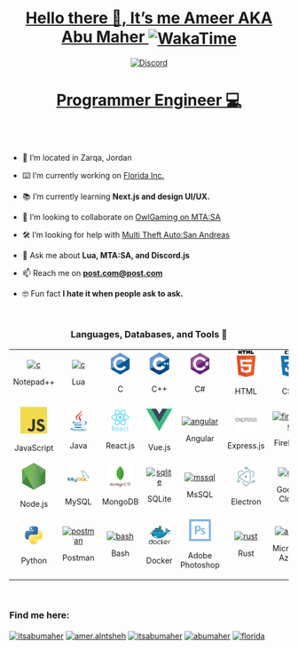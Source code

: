 <h1 align="center">
  <a href="https://is.gd/m59MkT">Hello there 👋, It’s me Ameer AKA Abu Maher 
    <img src="https://wakatime.com/badge/user/018b343f-3cad-4f2f-8327-c37afd6cfee2.svg" alt="WakaTime" style="vertical-align: middle;" />
  </a>
</h1>
<div align="center">
  <a href="https://discord.c99.nl/widget/theme-3/511505833155362816.png" target="blank">
    <img src="https://discord.c99.nl/widget/theme-3/511505833155362816.png" alt="Discord" />
  </a>
</div>
<h1 align="center">
  <a href="https://hu.edu.jo">Programmer Engineer 💻</a>
</h1>
<br><br>

- 📍 I’m located in Zarqa, Jordan

- ⌨️ I’m currently working on [Florida Inc.](https://discord.gg/florida)

- 📚 I’m currently learning **Next.js and design UI/UX.**

- 👥 I’m looking to collaborate on [OwlGaming on MTA:SA](https://owlgaming.net)

- 🛠️ I’m looking for help with [Multi Theft Auto:San Andreas](https://multitheftauto.com)

- 💬 Ask me about **Lua, MTA:SA, and Discord.js**

- 📫 Reach me on **post.com@post.com**

- 🤓 Fun fact **I hate it when people ask to ask.**
<br>

<h3 align="center">Languages, Databases, and Tools 🔧</h2>
<table align="center">
  <tr>
    <td align="center" width="96">
      <a href="https://notepad-plus-plus.org" target="_blank" rel="noreferrer">
        <img src="https://upload.wikimedia.org/wikipedia/commons/thumb/6/69/Notepad%2B%2B_Logo.svg/800px-Notepad%2B%2B_Logo.svg.png" alt="c" width="40" height="40" />
      </a>
      <p>Notepad++</p>
    </td>
    <td align="center" width="96">
      <a href="https://www.lua.org" target="_blank" rel="noreferrer">
        <img src="https://upload.wikimedia.org/wikipedia/commons/thumb/c/cf/Lua-Logo.svg/1200px-Lua-Logo.svg.png" alt="c" width="40" height="40" />
      </a>
      <p>Lua</p>
    <td align="center" width="96">
      <a href="https://www.cprogramming.com/" target="_blank" rel="noreferrer">
        <img src="https://raw.githubusercontent.com/devicons/devicon/master/icons/c/c-original.svg" alt="c" width="40" height="40" />
      </a>
      <p>C</p>
    </td>
    <td align="center" width="96">
      <a href="https://www.w3schools.com/cpp/" target="_blank" rel="noreferrer">
        <img src="https://raw.githubusercontent.com/devicons/devicon/master/icons/cplusplus/cplusplus-original.svg" alt="cplusplus" width="40" height="40" />
      </a>
      <p>C++</p>
    </td>
    <td align="center" width="96">
      <a href="https://www.w3schools.com/cs/" target="_blank" rel="noreferrer">
        <img src="https://raw.githubusercontent.com/devicons/devicon/master/icons/csharp/csharp-original.svg" alt="csharp" width="40" height="40" />
      </a>
      <p>C#</p>
    </td>
    <td align="center" width="96">
      <img alt="HTML5" width="48px" src="https://raw.githubusercontent.com/github/explore/80688e429a7d4ef2fca1e82350fe8e3517d3494d/topics/html/html.png" />
      <p>HTML</p>
    </td>
    <td align="center" width="96">
      <img alt="CSS3" width="48px" src="https://raw.githubusercontent.com/github/explore/80688e429a7d4ef2fca1e82350fe8e3517d3494d/topics/css/css.png" />
      <p>CSS</p>
    </td>
  </tr>
  <tr>
    <td align="center" width="96">
      <img alt="JavaScript" width="48px" src="https://raw.githubusercontent.com/github/explore/80688e429a7d4ef2fca1e82350fe8e3517d3494d/topics/javascript/javascript.png" />
      <p>JavaScript</p>
    </td>
    <td align="center" width="96">
      <a href="https://www.java.com" target="_blank" rel="noreferrer">
        <img src="https://raw.githubusercontent.com/devicons/devicon/master/icons/java/java-original.svg" alt="java" width="40" height="40" />
      </a>
      <p>Java</p>
    </td>
    <td align="center" width="96">
      <a href="https://reactjs.org/" target="_blank" rel="noreferrer">
        <img src="https://raw.githubusercontent.com/devicons/devicon/master/icons/react/react-original-wordmark.svg" alt="react" width="40" height="40" />
      </a>
      <p>React.js</p>
    </td>
    <td align="center" width="96">
      <img  alt="Vue" width="48px" src="https://raw.githubusercontent.com/github/explore/80688e429a7d4ef2fca1e82350fe8e3517d3494d/topics/vue/vue.png" />
      <p>Vue.js</p>
    </td>
    <td align="center" width="96">
      <a href="https://angular.io" target="_blank" rel="noreferrer">
        <img src="https://angular.io/assets/images/logos/angular/angular.svg" alt="angular" width="40" height="40" />
      </a>
      <p>Angular</p>
    </td>
    <td align="center" width="96">
      <a href="https://expressjs.com" target="_blank" rel="noreferrer">
        <img src="https://raw.githubusercontent.com/devicons/devicon/master/icons/express/express-original-wordmark.svg" alt="express" width="40" height="40" />
      </a>
      <p>Express.js</p>
    </td>
    <td align="center" width="96">
      <a href="https://firebase.google.com/" target="_blank" rel="noreferrer">
        <img src="https://www.vectorlogo.zone/logos/firebase/firebase-icon.svg" alt="firebase" width="40" height="40" />
      </a>
      <p>Firebase</p>
    </td>
  </tr>
  <tr>
    <td align="center" width="96">
      <img alt="Node.js" width="48px" src="https://raw.githubusercontent.com/github/explore/80688e429a7d4ef2fca1e82350fe8e3517d3494d/topics/nodejs/nodejs.png" />
      <p>Node.js</p>
    </td>
    <td align="center" width="96">
      <a href="https://www.mysql.com/" target="_blank" rel="noreferrer">
        <img src="https://raw.githubusercontent.com/devicons/devicon/master/icons/mysql/mysql-original-wordmark.svg" alt="mysql" width="40" height="40" />
      </a>
      <p>MySQL</p>
    </td>
    <td align="center" width="96">
      <a href="https://www.mongodb.com/" target="_blank" rel="noreferrer">
        <img src="https://raw.githubusercontent.com/devicons/devicon/master/icons/mongodb/mongodb-original-wordmark.svg" alt="mongodb" width="40" height="40" />
      </a>
      <p>MongoDB</p>
    </td>
    <td align="center" width="96">
      <a href="https://www.sqlite.org/" target="_blank" rel="noreferrer">
        <img src="https://www.vectorlogo.zone/logos/sqlite/sqlite-icon.svg" alt="sqlite" width="40" height="40" />
      </a>
      <p>SQLite</p>
    </td>
    <td align="center" width="96">
      <a href="https://www.microsoft.com/en-us/sql-server" target="_blank" rel="noreferrer">
        <img src="https://www.svgrepo.com/show/303229/microsoft-sql-server-logo.svg" alt="mssql" width="40" height="40" />
      </a>
      <p>MsSQL</p>
    </td>
    <td align="center" width="96">
      <a href="https://www.electronjs.org" target="_blank" rel="noreferrer">
        <img src="https://raw.githubusercontent.com/devicons/devicon/master/icons/electron/electron-original.svg" alt="electron" width="40" height="40" />
      </a>
      <p>Electron</p>
    </td>
    <td align="center" width="96">
      <a href="https://cloud.google.com" target="_blank" rel="noreferrer">
        <img src="https://www.vectorlogo.zone/logos/google_cloud/google_cloud-icon.svg" alt="gcp" width="40" height="40" />
      </a>
      <p>Google Cloud</p>
    </td>
  </tr>
  <tr>
    <td align="center" width="96">
      <a href="https://www.python.org" target="_blank" rel="noreferrer">
        <img src="https://raw.githubusercontent.com/devicons/devicon/master/icons/python/python-original.svg" alt="python" width="40" height="40" />
      </a>
      <p>Python</p>
    </td>
    <td align="center" width="96">
    <a href="https://postman.com" target="_blank" rel="noreferrer">
      <img src="https://www.vectorlogo.zone/logos/getpostman/getpostman-icon.svg" alt="postman" width="40" height="40" />
    </a>
      <p>Postman</p>
    </td>
    <td align="center" width="96">
      <a href="https://www.gnu.org/software/bash/" target="_blank" rel="noreferrer">
        <img src="https://bashlogo.com/img/symbol/png/monochrome_light.png" alt="bash" width="40" height="40" />
      </a>
      <p>Bash</p>
    </td>
    <td align="center" width="96">
      <a href="https://www.docker.com/" target="_blank" rel="noreferrer">
        <img src="https://raw.githubusercontent.com/devicons/devicon/master/icons/docker/docker-original-wordmark.svg" alt="docker" width="40" height="40" />
      </a>
      <p>Docker</p>
    </td>
    <td align="center" width="96">
      <a href="https://www.photoshop.com/en" target="_blank" rel="noreferrer">
        <img src="https://raw.githubusercontent.com/devicons/devicon/master/icons/photoshop/photoshop-line.svg" alt="photoshop" width="40" height="40" />
      </a>
      <p>Adobe Photoshop</p>
    </td>
    <td align="center" width="96">
      <a href="https://www.rust-lang.org" target="_blank" rel="noreferrer">
        <img src="https://upload.wikimedia.org/wikipedia/commons/thumb/d/d5/Rust_programming_language_black_logo.svg/640px-Rust_programming_language_black_logo.svg.png" alt="rust" width="40" height="40" />
      </a>
      <p>Rust</p>
    </td>
    <td align="center" width="96">
      <a href="https://azure.microsoft.com/en-in/" target="_blank" rel="noreferrer">
        <img src="https://www.vectorlogo.zone/logos/microsoft_azure/microsoft_azure-icon.svg" alt="azure" width="40" height="40" />
      </a>
      <p>Microsoft Azure</p>
    </td>
  </tr>
</table>
<br>
<h3 align="left">Find me here:</h3>
<p align="left">
<a href="https://twitter.com/itsabumaher" target="blank"><img align="center" src="https://raw.githubusercontent.com/rahuldkjain/github-profile-readme-generator/master/src/images/icons/Social/twitter.svg" alt="itsabumaher" height="30" width="40" /></a>
<a href="https://fb.com/amer.alntsheh" target="blank"><img align="center" src="https://raw.githubusercontent.com/rahuldkjain/github-profile-readme-generator/master/src/images/icons/Social/facebook.svg" alt="amer.alntsheh" height="30" width="40" /></a>
<a href="https://instagram.com/itsabumaher" target="blank"><img align="center" src="https://raw.githubusercontent.com/rahuldkjain/github-profile-readme-generator/master/src/images/icons/Social/instagram.svg" alt="itsabumaher" height="30" width="40" /></a>
<a href="https://www.youtube.com/c/abumaher" target="blank"><img align="center" src="https://raw.githubusercontent.com/rahuldkjain/github-profile-readme-generator/master/src/images/icons/Social/youtube.svg" alt="abumaher" height="30" width="40" /></a>
<a href="https://discord.gg/florida" target="blank"><img align="center" src="https://raw.githubusercontent.com/rahuldkjain/github-profile-readme-generator/master/src/images/icons/Social/discord.svg" alt="florida" height="30" width="40" />
</p>
